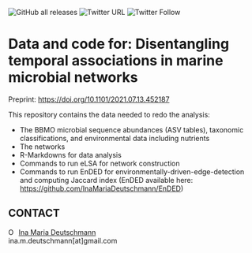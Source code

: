 ![GitHub all releases](https://img.shields.io/github/downloads/InaMariaDeutschmann/TemporalNetworkBBMO/total?logo=Github&style=flat-square)
![Twitter URL](https://img.shields.io/twitter/url?logo=Twitter&style=flat-square&url=https%3A%2F%2Fgithub.com%2FInaMariaDeutschmann%2FTemporalNetworkBBMO)
![Twitter Follow](https://img.shields.io/twitter/follow/ina_deutschmann?logo=Twitter&style=flat-square)

# Data and code for: Disentangling temporal associations in marine microbial networks

Preprint: https://doi.org/10.1101/2021.07.13.452187

This repository contains the data needed to redo the analysis:
- The BBMO microbial sequence abundances (ASV tables), taxonomic classifications, and environmental data including nutrients
- The networks
- R-Markdowns for data analysis 
- Commands to run eLSA for network construction
- Commands to run EnDED for environmentally-driven-edge-detection and computing Jaccard index (EnDED available here: https://github.com/InaMariaDeutschmann/EnDED)

## CONTACT
<div itemscope itemtype="https://schema.org/Person"><a itemprop="sameAs" content="https://orcid.org/0000-0002-3512-261X" href="https://orcid.org/0000-0002-3512-261X" target="orcid.widget" rel="noopener noreferrer" style="vertical-align:top;"><img src="https://orcid.org/sites/default/files/images/orcid_16x16.png" style="width:1em;margin-right:.5em;" alt="ORCID iD icon">Ina Maria Deutschmann</a></div>
ina.m.deutschmann[at]gmail.com
